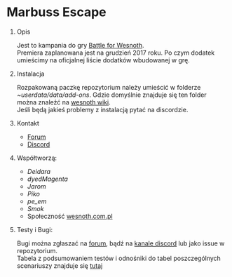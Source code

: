 # Marbuss Escape
<ol>
  <li>
    Opis
    <p>
      Jest to kampania do gry <a href="https://www.wesnoth.org/">Battle for Wesnoth</a>.
      <br>Premiera zaplanowana jest na grudzień 2017 roku. Po czym dodatek umieścimy na oficjalnej liście dodatków wbudowanej w grę.
    </p>
  </li>
  <li>
    Instalacja
    <p>
      Rozpakowaną paczkę repozytorium należy umieścić w folderze <i>~userdata/data/add-ons</i>. Gdzie domyślnie znajduje się ten folder można znaleźć na <a href="https://wiki.wesnoth.org/Editingwesnoth#The_user_data_directory">wesnoth wiki</a>.
      <br>Jeśli będą jakieś problemy z instalacją pytać na discordzie.
    </p>
  </li>
  <li>
    Kontakt
    <p>
      <ul>
        <li><a href="http://www.wesnoth.com.pl/forum/viewforum.php?forum_id=53">Forum</a></li>
        <li><a href="https://discord.gg/Kn873sj">Discord</a></li>
      </ul>
    </p>
  </li>
  <li>
    Współtworzą:
    <p>
      <ul>
        <li><i>Deidara</i></li>
        <li><i>dyedMagenta</i></li>
        <li><i>Jarom</i></li>
        <li><i>Piko</i></li>
        <li><i>pe_em</i></li>
        <li><i>Smok</i></li>
        <li>Społeczność <a href="http://www.wesnoth.com.pl">wesnoth.com.pl</a></li>
      </ul>
    </p>
  </li>
  <li>
  Testy i Bugi:
  <p>
    Bugi można zgłaszać na <a href="http://www.wesnoth.com.pl/forum/viewforum.php?forum_id=53">forum</a>, bądź na <a href="https://discord.gg/Kn873sj">kanale discord</a> lub jako issue w repozytorium.
    <br>Tabela z podsumowaniem testów i odnośniki do tabel poszczególnych scenariuszy znajduje się <a href="https://docs.google.com/spreadsheets/d/1S7ordFl6-PrmFBxtIlxBFb1guKSDBiK2TNvMjFr1Ss0">tutaj</a>
  </p>
  </li>
</ol>
